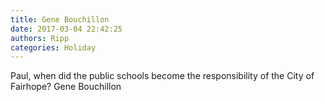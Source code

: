 ```yaml
---
title: Gene Bouchillon
date: 2017-03-04 22:42:25
authors: Ripp
categories: Holiday
---
```


 Paul, when did the public schools become the responsibility of the City of Fairhope?  Gene Bouchillon